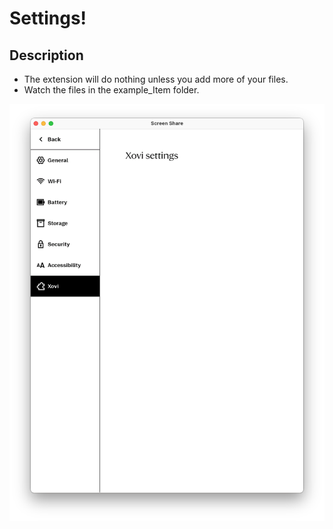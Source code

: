 # Settings!

## Description
* The extension will do nothing unless you add more of your files.
* Watch the files in the example_Item folder.

![Logo](https://github.com/PepikVaio/reMarkable_Xovi_Extensions/blob/main/xovi_Settings/.pictures/xovi_Settings.png?raw=true)

